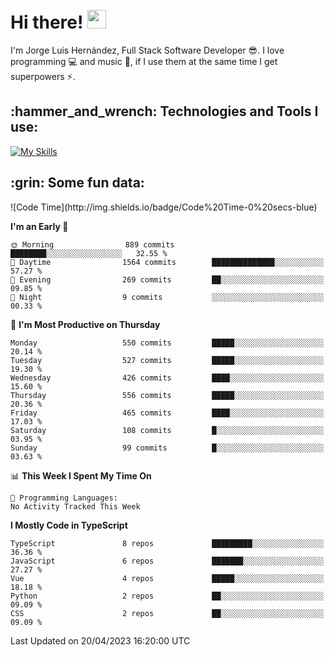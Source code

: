<h1 align="left">
 <abc>
  <br>Hi there! <img src="https://user-images.githubusercontent.com/42378118/110234147-e3259600-7f4e-11eb-95be-0c4047144dea.gif" width="30"><br>
 </abc>
</h1>

I'm Jorge Luis Hernández, Full Stack Software Developer :sunglasses:. I love programming :computer: and music :musical_score:, if I use them at the same time I get superpowers :zap:. 


<h2 align="left">:hammer_and_wrench: Technologies and Tools I use:</h2>

[![My Skills](https://skillicons.dev/icons?i=js,ts,html,css,py,vue,react,next,nest,postgres,mysql)](https://skillicons.dev)

<h2 align="left">:grin: Some fun data:</h2>
<!--START_SECTION:waka-->
![Code Time](http://img.shields.io/badge/Code%20Time-0%20secs-blue)

**I'm an Early 🐤** 

```text
🌞 Morning                889 commits         ████████░░░░░░░░░░░░░░░░░   32.55 % 
🌆 Daytime                1564 commits        ██████████████░░░░░░░░░░░   57.27 % 
🌃 Evening                269 commits         ██░░░░░░░░░░░░░░░░░░░░░░░   09.85 % 
🌙 Night                  9 commits           ░░░░░░░░░░░░░░░░░░░░░░░░░   00.33 % 
```
📅 **I'm Most Productive on Thursday** 

```text
Monday                   550 commits         █████░░░░░░░░░░░░░░░░░░░░   20.14 % 
Tuesday                  527 commits         █████░░░░░░░░░░░░░░░░░░░░   19.30 % 
Wednesday                426 commits         ████░░░░░░░░░░░░░░░░░░░░░   15.60 % 
Thursday                 556 commits         █████░░░░░░░░░░░░░░░░░░░░   20.36 % 
Friday                   465 commits         ████░░░░░░░░░░░░░░░░░░░░░   17.03 % 
Saturday                 108 commits         █░░░░░░░░░░░░░░░░░░░░░░░░   03.95 % 
Sunday                   99 commits          █░░░░░░░░░░░░░░░░░░░░░░░░   03.63 % 
```


📊 **This Week I Spent My Time On** 

```text
💬 Programming Languages: 
No Activity Tracked This Week
```

**I Mostly Code in TypeScript** 

```text
TypeScript               8 repos             █████████░░░░░░░░░░░░░░░░   36.36 % 
JavaScript               6 repos             ███████░░░░░░░░░░░░░░░░░░   27.27 % 
Vue                      4 repos             █████░░░░░░░░░░░░░░░░░░░░   18.18 % 
Python                   2 repos             ██░░░░░░░░░░░░░░░░░░░░░░░   09.09 % 
CSS                      2 repos             ██░░░░░░░░░░░░░░░░░░░░░░░   09.09 % 
```




 Last Updated on 20/04/2023 16:20:00 UTC
<!--END_SECTION:waka-->
